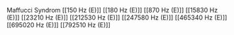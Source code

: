 Maffucci Syndrom
[[150 Hz (E)]]
[[180 Hz (E)]]
[[870 Hz (E)]]
[[15830 Hz (E)]]
[[23210 Hz (E)]]
[[212530 Hz (E)]]
[[247580 Hz (E)]]
[[465340 Hz (E)]]
[[695020 Hz (E)]]
[[792510 Hz (E)]]